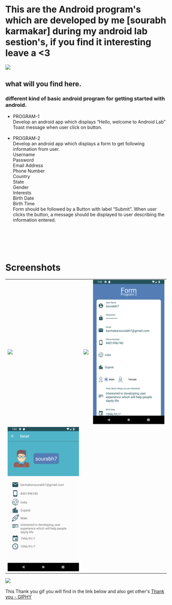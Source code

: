 # This are the Android program's which are developed by me [sourabh karmakar] during my android lab sestion's, if you find it interesting leave a <3

<img src="assets/gifs/pikachu-loader.gif">

## what will you find here.
### different kind of basic android program for getting started with android.

- PROGRAM-1 <br> 
Develop an android app which displays “Hello, welcome to Android Lab” Toast message
when user click on button. <br><br>
- PROGRAM-2<br>
Develop an android app which displays a form to get following information from user.<br>
Username<br>
Password<br>
Email Address<br>
Phone Number<br>
Country<br>
State<br>
Gender<br>
Interests<br>
Birth Date<br>
Birth Time<br>
Form should be followed by a Button with label “Submit”. When user clicks the button, a
message should be displayed to user describing the information entered. <br><br>

<img scr="assets/svg/screenshot.svg" height="50px">

# Screenshots
<table>
	<tr>
		<td>
			<img src="assets/Screenshots/dashboard.png" height="450px">	
		</td>
		<td>
			<img src="assets/Screenshots/pro1.png" height="450px">			
		</td>
		<td>
			<img src="assets/Screenshots/pro2.png" height="450px">			
		</td>
	</tr>
	<tr>
		<td>
			<img src="assets/Screenshots/pro2_details.png" height="450px">			
		</td>
	</tr>
</table>

<img src="https://media.giphy.com/media/l3q2FnW3yZRJVZH2g/giphy.gif" height="500px">


This Thank you gif you will find in the link below and also get other's
<a href="https://gph.is/2lDKqsX">Thank you - GIPHY</a>
